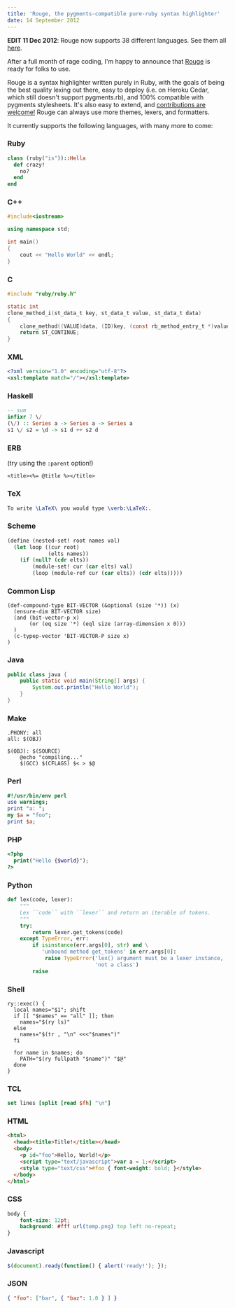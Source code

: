 ```yaml
---
title: 'Rouge, the pygments-compatible pure-ruby syntax highlighter'
date: 14 September 2012
---
```


**EDIT 11 Dec 2012**: Rouge now supports 38 different languages.  See them all [here](http://rouge.jayferd.us/demo).

[forkme]: https://github.com/jayferd/rouge

After a full month of rage coding, I'm happy to announce that [Rouge][forkme] is ready for folks to use.

Rouge is a syntax highlighter written purely in Ruby, with the goals of being the best quality lexing out there, easy to deploy (i.e. on Heroku Cedar, which still doesn't support pygments.rb), and 100% compatible with pygments stylesheets.  It's also easy to extend, and [contributions are welcome!][forkme]  Rouge can always use more themes, lexers, and formatters.

It currently supports the following languages, with many more to come:

<!--fold-->

### Ruby

``` ruby
class (ruby("is"))::Hella
  def crazy!
    no?
  end
end
```

### C++

``` cpp
#include<iostream>

using namespace std;

int main()
{
	cout << "Hello World" << endl;
}
```

### C

``` c
#include "ruby/ruby.h"

static int
clone_method_i(st_data_t key, st_data_t value, st_data_t data)
{
    clone_method((VALUE)data, (ID)key, (const rb_method_entry_t *)value);
    return ST_CONTINUE;
}
```

### XML

``` xml
<?xml version="1.0" encoding="utf-8"?>
<xsl:template match="/"></xsl:template>
```

### Haskell

``` haskell
-- sum
infixr 7 \/
(\/) :: Series a -> Series a -> Series a
s1 \/ s2 = \d -> s1 d ++ s2 d
```

### ERB
(try using the `:parent` option!)

``` erb
<title><%= @title %></title>
```

### TeX
``` tex
To write \LaTeX\ you would type \verb:\LaTeX:.
```

### Scheme
``` scheme
(define (nested-set! root names val)
  (let loop ((cur root)
             (elts names))
    (if (null? (cdr elts))
        (module-set! cur (car elts) val)
        (loop (module-ref cur (car elts)) (cdr elts)))))
```

### Common Lisp
``` common_lisp
(def-compound-type BIT-VECTOR (&optional (size '*)) (x)
  (ensure-dim BIT-VECTOR size)
  (and (bit-vector-p x)
       (or (eq size '*) (eql size (array-dimension x 0)))
  )
  (c-typep-vector 'BIT-VECTOR-P size x)
)
```

### Java
``` java
public class java {
	public static void main(String[] args) {
		System.out.println("Hello World");
	}
}
```

### Make
``` make
.PHONY: all
all: $(OBJ)

$(OBJ): $(SOURCE)
	@echo "compiling..."
	$(GCC) $(CFLAGS) $< > $@
```

### Perl
``` perl
#!/usr/bin/env perl
use warnings;
print "a: ";
my $a = "foo";
print $a;
```

### PHP
``` php
<?php
  print("Hello {$world}");
?>
```

### Python
``` python
def lex(code, lexer):
    """
    Lex ``code`` with ``lexer`` and return an iterable of tokens.
    """
    try:
        return lexer.get_tokens(code)
    except TypeError, err:
        if isinstance(err.args[0], str) and \
           'unbound method get_tokens' in err.args[0]:
            raise TypeError('lex() argument must be a lexer instance, '
                            'not a class')
        raise
```

### Shell
``` shell
ry::exec() {
  local names="$1"; shift
  if [[ "$names" == "all" ]]; then
    names="$(ry ls)"
  else
    names="$(tr , "\n" <<<"$names")"
  fi

  for name in $names; do
    PATH="$(ry fullpath "$name")" "$@"
  done
}
```

### TCL
``` tcl
set lines [split [read $fh] "\n"]
```

### HTML
``` html
<html>
  <head><title>Title!</title></head>
  <body>
    <p id="foo">Hello, World!</p>
    <script type="text/javascript">var a = 1;</script>
    <style type="text/css">#foo { font-weight: bold; }</style>
  </body>
</html>
```

### CSS
``` css
body {
    font-size: 12pt;
    background: #fff url(temp.png) top left no-repeat;
}
```

### Javascript
``` js
$(document).ready(function() { alert('ready!'); });
```

### JSON
``` json
{ "foo": ["bar", { "baz": 1.0 } ] }
```

